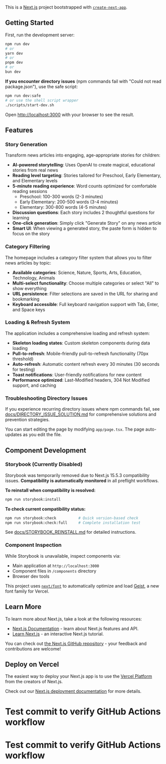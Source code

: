 This is a [Next.js](https://nextjs.org) project bootstrapped with [`create-next-app`](https://github.com/vercel/next.js/tree/canary/packages/create-next-app).

## Getting Started

First, run the development server:

```bash
npm run dev
# or
yarn dev
# or
pnpm dev
# or
bun dev
```

**If you encounter directory issues** (npm commands fail with "Could not read package.json"), use the safe script:

```bash
npm run dev:safe
# or use the shell script wrapper
./scripts/start-dev.sh
```

Open [http://localhost:3000](http://localhost:3000) with your browser to see the result.

## Features

### Story Generation

Transform news articles into engaging, age-appropriate stories for children:

- **AI-powered storytelling**: Uses OpenAI to create magical, educational stories from real news
- **Reading level targeting**: Stories tailored for Preschool, Early Elementary, and Elementary levels
- **5-minute reading experience**: Word counts optimized for comfortable reading sessions
  - Preschool: 100-300 words (2-3 minutes)
  - Early Elementary: 200-500 words (3-4 minutes)
  - Elementary: 300-800 words (4-5 minutes)
- **Discussion questions**: Each story includes 2 thoughtful questions for learning
- **One-click generation**: Simply click "Generate Story" on any news article
- **Smart UI**: When viewing a generated story, the paste form is hidden to focus on the story

### Category Filtering

The homepage includes a category filter system that allows you to filter news articles by topic:

- **Available categories**: Science, Nature, Sports, Arts, Education, Technology, Animals
- **Multi-select functionality**: Choose multiple categories or select "All" to show everything
- **URL persistence**: Filter selections are saved in the URL for sharing and bookmarking
- **Keyboard accessible**: Full keyboard navigation support with Tab, Enter, and Space keys

### Loading & Refresh System

The application includes a comprehensive loading and refresh system:

- **Skeleton loading states**: Custom skeleton components during data loading
- **Pull-to-refresh**: Mobile-friendly pull-to-refresh functionality (70px threshold)
- **Auto-refresh**: Automatic content refresh every 30 minutes (30 seconds for testing)
- **Toast notifications**: User-friendly notifications for new content
- **Performance optimized**: Last-Modified headers, 304 Not Modified support, and caching

### Troubleshooting Directory Issues

If you experience recurring directory issues where npm commands fail, see [docs/DIRECTORY_ISSUE_SOLUTION.md](docs/DIRECTORY_ISSUE_SOLUTION.md) for comprehensive solutions and prevention strategies.

You can start editing the page by modifying `app/page.tsx`. The page auto-updates as you edit the file.

## Component Development

### Storybook (Currently Disabled)

Storybook was temporarily removed due to Next.js 15.5.3 compatibility issues. **Compatibility is automatically monitored** in all preflight workflows.

**To reinstall when compatibility is resolved:**

```bash
npm run storybook:install
```

**To check current compatibility status:**

```bash
npm run storybook:check          # Quick version-based check
npm run storybook:check:full     # Complete installation test
```

See [docs/STORYBOOK_REINSTALL.md](docs/STORYBOOK_REINSTALL.md) for detailed instructions.

### Component Inspection

While Storybook is unavailable, inspect components via:

- Main application at `http://localhost:3000`
- Component files in `/components` directory
- Browser dev tools

This project uses [`next/font`](https://nextjs.org/docs/app/building-your-application/optimizing/fonts) to automatically optimize and load [Geist](https://vercel.com/font), a new font family for Vercel.

## Learn More

To learn more about Next.js, take a look at the following resources:

- [Next.js Documentation](https://nextjs.org/docs) - learn about Next.js features and API.
- [Learn Next.js](https://nextjs.org/learn) - an interactive Next.js tutorial.

You can check out [the Next.js GitHub repository](https://github.com/vercel/next.js) - your feedback and contributions are welcome!

## Deploy on Vercel

The easiest way to deploy your Next.js app is to use the [Vercel Platform](https://vercel.com/new?utm_medium=default-template&filter=next.js&utm_source=create-next-app&utm_campaign=create-next-app-readme) from the creators of Next.js.

Check out our [Next.js deployment documentation](https://nextjs.org/docs/app/building-your-application/deploying) for more details.

# Test commit to verify GitHub Actions workflow

# Test commit to verify GitHub Actions workflow
